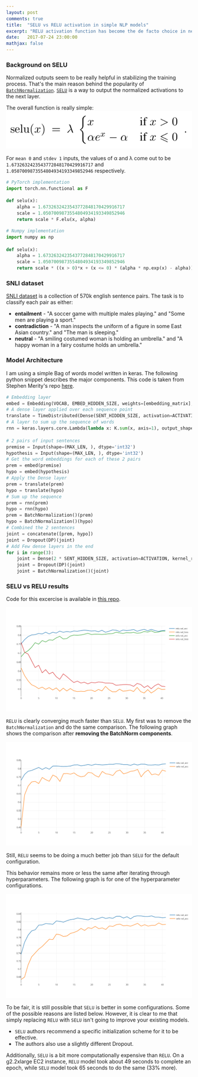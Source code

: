 ```yaml
---
layout: post
comments: true
title:  "SELU vs RELU activation in simple NLP models"
excerpt: "RELU activation function has become the de facto choice in neural networks these days. Few weeks ago, some researchers proposed Scaled Exponential Linear Unit (SELU) activation function. They show a far better convergence using SELU. In this post, I am posting a simple comparison of SELU against RELU using a simple BoW model on SNLI dataset."
date:   2017-07-24 23:00:00
mathjax: false
---
```


### Background on SELU

Normalized outputs seem to be really helpful in stabilizing the training process. That's the main reason behind the popularity of [`BatchNormalization`](https://arxiv.org/abs/1502.03167). [`SELU`](https://arxiv.org/abs/1706.02515) is a way to output the normalized activations to the next layer.

The overall function is really simple:
<img src="/assets/selu.png">

For `mean 0` and `stdev 1` inputs, the values of α and λ come out to be `1.6732632423543772848170429916717` and `1.0507009873554804934193349852946` respectively.

```python
# PyTorch implementation
import torch.nn.functional as F

def selu(x):
    alpha = 1.6732632423543772848170429916717
    scale = 1.0507009873554804934193349852946
    return scale * F.elu(x, alpha)
```

```python
# Numpy implementation
import numpy as np

def selu(x):
    alpha = 1.6732632423543772848170429916717
    scale = 1.0507009873554804934193349852946
    return scale * ((x > 0)*x + (x <= 0) * (alpha * np.exp(x) - alpha))
```

### SNLI dataset

[SNLI dataset](https://nlp.stanford.edu/projects/snli/) is a collection of 570k english sentence pairs. The task is to classify each pair as either:
- **entailment** - "A soccer game with multiple males playing." and "Some men are playing a sport."
- **contradiction** - "A man inspects the uniform of a figure in some East Asian country." and "The man is sleeping."
- **neutral** - "A smiling costumed woman is holding an umbrella." and "A happy woman in a fairy costume holds an umbrella."

### Model Architecture

I am using a simple Bag of words model written in keras. The following python snippet describes the major components. This code is taken from Stephen Merity's repo [here](https://github.com/Smerity/keras_snli).

```python
# Embedding layer
embed = Embedding(VOCAB, EMBED_HIDDEN_SIZE, weights=[embedding_matrix], input_length=MAX_LEN, trainable=False)
# A dense layer applied over each sequence point
translate = TimeDistributed(Dense(SENT_HIDDEN_SIZE, activation=ACTIVATION))
# A layer to sum up the sequence of words
rnn = keras.layers.core.Lambda(lambda x: K.sum(x, axis=1), output_shape=(SENT_HIDDEN_SIZE, ))

# 2 pairs of input sentences
premise = Input(shape=(MAX_LEN, ), dtype='int32')
hypothesis = Input(shape=(MAX_LEN, ), dtype='int32')
# Get the word embeddings for each of these 2 pairs
prem = embed(premise)
hypo = embed(hypothesis)
# Apply the Dense layer
prem = translate(prem)
hypo = translate(hypo)
# Sum up the sequence
prem = rnn(prem)
hypo = rnn(hypo)
prem = BatchNormalization()(prem)
hypo = BatchNormalization()(hypo)
# Combined the 2 sentences
joint = concatenate([prem, hypo])
joint = Dropout(DP)(joint)
# Add Few dense layers in the end
for i in range(3):
    joint = Dense(2 * SENT_HIDDEN_SIZE, activation=ACTIVATION, kernel_regularizer=l2(L2)(joint)
    joint = Dropout(DP)(joint)
    joint = BatchNormalization()(joint)
```

### SELU vs RELU results

Code for this excercise is available in [this repo](https://github.com/hardikp/selu_snli).

<img src="/assets/selu_vs_relu_with_batchnorm.png">

`RELU` is clearly converging much faster than `SELU`. My first was to remove the `BatchNormalization` and do the same comparison. The following graph shows the comparison after **removing the BatchNorm components**.

<img src="/assets/selu_vs_relu_without_batchnorm.png">

Still, `RELU` seems to be doing a much better job than `SELU` for the default configuration.

This behavior remains more or less the same after iterating through hyperparameters. The following graph is for one of the hyperparameter configurations.

<img src="/assets/selu_vs_relu_using_adam.png">

To be fair, it is still possible that `SELU` is better in some configurations. Some of the possible reasons are listed below. However, it is clear to me that simply replacing `RELU` with `SELU` isn't going to improve your existing models.
- `SELU` authors recommend a specific initialization scheme for it to be effective.
- The authors also use a slightly different Dropout.

Additionally, `SELU` is a bit more computationally expensive than `RELU`. On a g2.2xlarge EC2 instance, `RELU` model took about 49 seconds to complete an epoch, while `SELU` model took 65 seconds to do the same (33% more).
